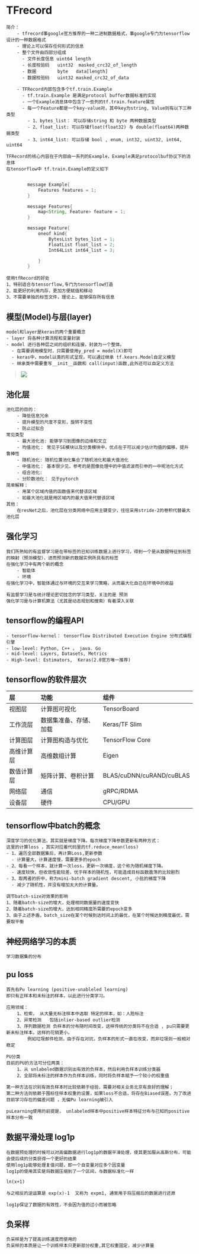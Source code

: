 # TFrecord
    简介：
        - tfrecord事google官方推荐的一种二进制数据格式，事google专门为tensorflow设计的一种数据格式
        - 理论上可以保存任何形式的信息
        - 整个文件由四部分组成
          - 文件长度信息 uint64 length
          - 长度校验码   uint32  masked_crc32_of_length
          - 数据        byte   data[length]
          - 数据校验码   uint32 masked_crc32_of_data

        - TFRecord内部包含多个tf.train.Example
          - tf.train.Example 是满足protocol buffer数据标准的实现
          - 一个Example消息体中包含了一些列的tf.train.feature属性
          - 每一个Feature都是一个key-value对，其中key为string, Value则有以下三种类型
            - 1、bytes_list： 可以存储string 和 byte 两种数据类型
            - 2、float_list: 可以存储float(float32) 与 double(float64)两种数据类型
            - 3、int64_list: 可以存储 bool , enum, int32, uint32, int64, uint64

    TFRecord的核心内容在于内部由一系列的Example，Example满足protocolbuf协议下的消息体
    在tensorflow中 tf.train.Example的定义如下
```java

        message Example{
            Features features = 1;
        }

        message Features{
            map<String, Feature> feature = 1;
        }

        message Feature{
            oneof kind{
                BytesList bytes_list = 1;
                FloatList float_list = 2;
                Int64List int64_list = 3;

            }
        }
```

    使用tfRecord的好处
    1、特别适合与tensorflow,专门为tensorflow打造
    2、能更好的利用内存，更加方便赋值和移动
    3、不需要单独的标签文件，理论上，能够保存所有信息


## 模型(Model)与层(layer)
    model和layer是keras的两个重要概念
    - layer 将各种计算流程和变量封装
    - model 进行各种层之间的组织和连接，封装为一个整体。
      - 在需要调用模型时，只需要使用y_pred = model(X)即可
      - keras中，model以类的形式呈现，可以通过继承 tf.kears.Model自定义模型
      - 继承类中需要重写__init__函数和 call(input)函数,此外还可以自定义方法
   ><img src=https://tf.wiki/_images/model.png>

## 池化层
    池化层的目的：
        - 降低信息冗余
        - 提升模型的尺度不变形，旋转不变性
        - 防止过拟合
    常见类型
        - 最大池化池: 能够学习到图像的边缘和文立
        - 均值池化： 常见于SE模块以及分类模块中，优点在于可以减少估计均值的偏移，提升鲁棒性
        - 随机池化: 随机位置池化集合了随机池化和最大值池化
        - 中值池化： 基本很少见，参考的是图像处理中的中值滤波而引申的一中呢池化方式
        - 组合池化:
        - 分阶数池化： 见于pytorch
    简单解释：
        - 用某个区域内值的函数值来代替该区域
        - 如最大池化就是用区域内的最大值来代替该区域
    其他：
        在resNet之后，池化层在分类网络中应用主键变少，往往采用stride-2的卷积代替最大池化层

## 强化学习
    我们所熟知的有监督学习是在带标签的已知训练数据上进行学习，得到一个是从数据特征到标签的映射（预测模型），进而预测新的数据实例所具有的标签   
    在强化学习中有两个新的概念
        - 智能体
        - 环境
    在强化学习中，智能体通过与环境的交互来学习策略，从而最大化自己在环境中的收益

    有监督学习是与统计理论密切挂念的学习类型，关注的是 预测   
    强化学习是与计算机算法（尤其是动态规划和搜索）有着深入关联 

## tensorflow的编程API
    - tensorflow-kernel： tensorflow Distributed Execution Engine 分布式编程引擎
    - low-level: Python, C++ ， java. Go 
    - mid-level: Layers, Datasets, Metrics
    - High-level: Estimators,  Keras(2.0官方唯一推荐)

## tensorflow的软件层次
| 层 | 功能 | 组件 |
| :--- | :--- | :--- |  
| 视图层 | 计算图可视化 | TensorBoard |
| 工作流层 | 数据集准备、存储、加载 | Keras/TF Slim |
| 计算图层 | 计算图构造与优化 | TensorFlow Core |
| 高维计算层 | 高维数组计算 | Eigen |
| 数值计算层 | 矩阵计算、卷积计算 | BLAS/cuDNN/cuRAND/cuBLAS |
| 网络层 | 通信 | gRPC/RDMA |
| 设备层 | 硬件 | CPU/GPU |

## tensorflow中batch的概念
    深度学习的优化算法，其实就是梯度下降。每次梯度下降参数更新有两种方式：
    这里的计算loss ，其实对应着代码里的tf.reduce_mean(loss)
    - 1、遍历全部数据集后，再计算Loss,更新参数
      - 计算量大，计算速度慢，需要更多的epoch
    - 2、每看一个样本，就计算一次loss，更新一次梯度，这个称为随机梯度下降。
      - 速度较快，但收敛性能较差，优于样本的随机性，可能造成目标函数震荡的比较剧烈
    - 3、取两者的折中，称为mini-batch gradient descent, 小批的梯度下降
      - 减少了随机性，并没有增加太大的计算量。
  
    调节batch-size对效果的影响
    1、随着batch-size的增大，处理相同数据量的速度变快
    2、随着batch-size的增大，达到相同精度所需要的epoch变多
    3、由于上述矛盾，batch_size在某个时候到达时间上的最优，在某个时候达到精度最优，需要取平衡
## 神经网络学习的本质
    学习数据集的分布

## pu loss
    首先右Pu learning (positive-unableled learning)
    即只有正样本和未标注的样本，以此进行分类学习。

    应用领域：
        1、检索， 从大量无标注样本中选取 特定的样本，如：人脸标注
        2、异常检测   包括inlier-based outlier检测 
        3、序列数据检测 负样本的分布随时间改变，这样传统的分类将不在合适 , pu只需要更新未标注样本，这样的花销更小。
            例如垃圾邮件检测，由于存在对抗，负样本的形式一直在改变，而非垃圾则一般相对稳定
    
    PU分类
    目前的PU的方法可分位两类：
        1、从 unlabeled数据识别出有效的负样本，然后利用负样本训练分类器
        2、全部将未标注的样本作为负样本训练，同时将负样本赋予一个较小的权重值

    第一种方法在识别有效负样本时比较依赖于经验，需要对相关业务北京有良好的理解；
    第二种方法则依赖于围标住样本权重的设置，如果loss不合适，将存在Biased误差。为了改进目前学习存在的偏差问题 ，无偏Pu learning被引入

    puLearning使用的前提是， unlabeled样本中positive样本特征分布与已知的positive样本分布一致

## 数据平滑处理 log1p
    在数据预处理的时候可以对高偏数据进行log1p的数据平滑处理，使其更加服从高斯分布，可能会使后续的分类获得一个更好的结果
    使用log1p能够处理复值问题，即一个自变量对应多个因变量
    log1p的使用其实是将数据压缩到了一个区间，与数据标准化一样

    ln(x+1)

    与之相反的逆运算是 exp(x)-1  又称为 expm1, 通常用于将压缩后的数据进行还原

    log1p保证了数据的有效性，不会因为值的过小而被忽略

## 负采样
    负采样是为了提高训练速度而使用的
    负采样的本质是让一个训练样本只更新部分权重,其它权重固定，减少计算量

